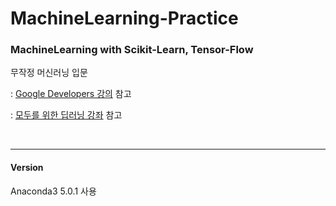 # MachineLearning-Practice

<h3>MachineLearning with Scikit-Learn, Tensor-Flow</h3>
<p>무작정 머신러닝 입문</p>
<p>: <a href="https://www.youtube.com/channel/UC_x5XG1OV2P6uZZ5FSM9Ttw">Google Developers 강의</a> 참고</p>
<p>: <a href="https://www.youtube.com/watch?v=BS6O0zOGX4E&list=PLlMkM4tgfjnLSOjrEJN31gZATbcj_MpUm">모두를 위한 딥러닝 강좌</a> 참고</p>
<br/>
<hr/>
<h4>Version</h4>
<p>Anaconda3 5.0.1 사용</p>

